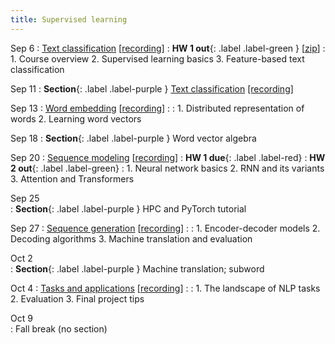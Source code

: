 ```yaml
---
title: Supervised learning 
---
```


Sep 6 
: [Text classification](https://nyu-cs2590.github.io/course-material/fall2023/lecture/lec01/main.pdf) [[recording](https://nyu.zoom.us/rec/share/ILTAqa42w57MczJHzlP-VaEcmdu2cjsA3-NTcpNtmEuD1-diUHI6N8H329VJBurY.WST3O1J7yNzoQMaa)]
  : **HW 1 out**{: .label .label-green }
  [[zip](https://nyu-cs2590.github.io/fall2023/assignments/hw1.zip)]
: 1. Course overview
  2. Supervised learning basics
  3. Feature-based text classification

Sep 11
: **Section**{: .label .label-purple } [Text classification](https://github.com/nyu-cs2590/course-material/blob/gh-pages/fall2023/sec/sec01/sec01.zip) [[recording]](https://nyu.zoom.us/rec/play/nzP3GM62cZurGLlMCvGomANUUEqP46BnCsOTU2q73Jr3a4G4-THwOZSlcnzF1vNkzObUy-pWa5tTvS7j.e0Xn3vJ0Tjee9w42?autoplay=true&startTime=1694440932000)

Sep 13 
: [Word embedding](https://nyu-cs2590.github.io/course-material/fall2023/lecture/lec02/main.pdf) [[recording](https://nyu.zoom.us/rec/share/md9wCmYbam5vx7cXx4N4i3KIItbugyocg5n93lxtxBLckISkqBi8-pPuw0XgeBvn.mwZneI0s8EJkzInW)]
  : 
: 1. Distributed representation of words
  2. Learning word vectors

Sep 18
: **Section**{: .label .label-purple } Word vector algebra 

Sep 20 
: [Sequence modeling]() [[recording]()]
  : **HW 1 due**{: .label .label-red}
  : **HW 2 out**{: .label .label-green}
: 1. Neural network basics
  2. RNN and its variants 
  3. Attention and Transformers 

Sep 25           
: **Section**{: .label .label-purple } HPC and PyTorch tutorial 

Sep 27
: [Sequence generation]() [[recording]()]
    : 
: 1. Encoder-decoder models
  2. Decoding algorithms
  3. Machine translation and evaluation

Oct 2           
: **Section**{: .label .label-purple } Machine translation; subword 

Oct 4 
: [Tasks and applications]() [[recording]()]
  : 
: 1. The landscape of NLP tasks
  2. Evaluation 
  3. Final project tips 

Oct 9           
: Fall break (no section) 

